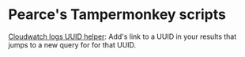 # Pearce's Tampermonkey scripts

[Cloudwatch logs UUID helper](): Add's link to a UUID in your results that jumps to a new query for for that UUID. 


